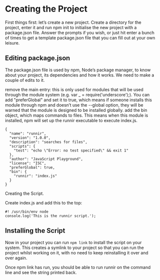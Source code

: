 # Creating the Project
First things first: let’s create a new project. Create a directory for the project, enter it and run npm init to initialise the new project with a package.json file. Answer the prompts if you wish, or just hit enter a bunch of times to get a template package.json file that you can fill out at your own leisure.

## Editing package.json
The package.json file is used by npm, Node’s package manager, to know about your project, its dependencies and how it works. We need to make a couple of edits to it.

remove the main entry: this is only used for modules that will be used through the module system (e.g. var _ = require('underscore');).
You can add "preferGlobal" and set it to true, which means if someone installs this module through npm and doesn’t use the --global option, they will be warned that the module is designed to be installed globally.
add the bin object, which maps commands to files. This means when this module is installed, npm will set up the runnir executable to execute index.js.
```
{
  "name": "runnir",
  "version": "1.0.0",
  "description": "searches for files",
  "scripts": {
    "test": "echo \"Error: no test specified\" && exit 1"
  },
  "author": "JavaScript Playground",
  "license": "ISC",
  "preferGlobal": true,
  "bin": {
    "runnir": "index.js"
  }
}
```
Creating the Script.

Create index.js and add this to the top:

```
#! /usr/bin/env node
console.log('This is the runnir script.');
```
## Installing the Script
Now in your project you can run ```npm link``` to install the script on your system. This creates a symlink to your project so that you can run the project whilst working on it, with no need to keep reinstalling it over and over again.

Once npm link has run, you should be able to run runnir on the command line and see the string printed back.
